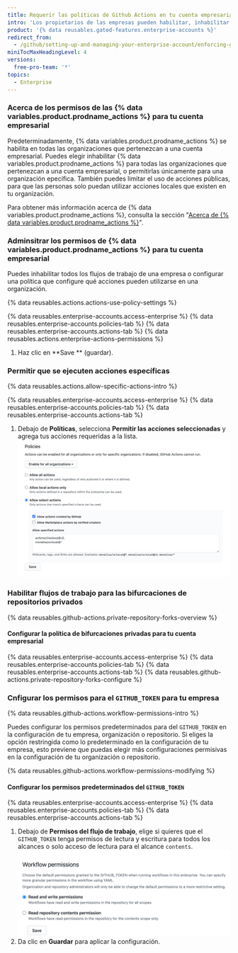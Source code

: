 ```yaml
---
title: Requerir las políticas de Github Actions en tu cuenta empresarial
intro: 'Los propietarios de las empresas pueden habilitar, inhabilitar y limitar las {% data variables.product.prodname_actions %} para una cuenta empresarial.'
product: '{% data reusables.gated-features.enterprise-accounts %}'
redirect_from:
  - /github/setting-up-and-managing-your-enterprise-account/enforcing-github-actions-policies-in-your-enterprise-account
miniTocMaxHeadingLevel: 4
versions:
  free-pro-team: '*'
topics:
  - Enterprise
---
```


### Acerca de los permisos de las {% data variables.product.prodname_actions %} para tu cuenta empresarial

Predeterminadamente, {% data variables.product.prodname_actions %} se habilita en todas las organizaciones que pertenezcan a una cuenta empresarial. Puedes elegir inhabilitar {% data variables.product.prodname_actions %} para todas las organizaciones que pertenezcan a una cuenta empresarial, o permitirlas únicamente para una organización epecífica. También puedes limitar el uso de acciones públicas, para que las personas solo puedan utilizar acciones locales que existen en tu organización.

Para obtener más información acerca de {% data variables.product.prodname_actions %}, consulta la sección "[Acerca de {% data variables.product.prodname_actions %}](/actions/getting-started-with-github-actions/about-github-actions)".

### Adminsitrar los permisos de {% data variables.product.prodname_actions %} para tu cuenta empresarial

Puedes inhabilitar todos los flujos de trabajo de una empresa o configurar una política que configure qué acciones pueden utilizarse en una organización.

{% data reusables.actions.actions-use-policy-settings %}

{% data reusables.enterprise-accounts.access-enterprise %}
{% data reusables.enterprise-accounts.policies-tab %}
{% data reusables.enterprise-accounts.actions-tab %}
{% data reusables.actions.enterprise-actions-permissions %}
1. Haz clic en **Save ** (guardar).

### Permitir que se ejecuten acciones específicas

{% data reusables.actions.allow-specific-actions-intro %}

{% data reusables.enterprise-accounts.access-enterprise %}
{% data reusables.enterprise-accounts.policies-tab %}
{% data reusables.enterprise-accounts.actions-tab %}
1. Debajo de **Políticas**, selecciona **Permitir las acciones seleccionadas** y agrega tus acciones requeridas a la lista. ![Agregar acciones a la lista de permitidos](/assets/images/help/organizations/enterprise-actions-policy-allow-list.png)

### Habilitar flujos de trabajo para las bifurcaciones de repositorios privados

{% data reusables.github-actions.private-repository-forks-overview %}

#### Configurar la política de bifurcaciones privadas para tu cuenta empresarial

{% data reusables.enterprise-accounts.access-enterprise %}
{% data reusables.enterprise-accounts.policies-tab %}
{% data reusables.enterprise-accounts.actions-tab %}
{% data reusables.github-actions.private-repository-forks-configure %}

### Cnfigurar los permisos para el `GITHUB_TOKEN` para tu empresa

{% data reusables.github-actions.workflow-permissions-intro %}

Puedes configurar los permisos predeterminados para del `GITHUB_TOKEN` en la configuración de tu empresa, organización o repositorio. Si eliges la opción restringida como lo predeterminado en la configuración de tu empresa, esto previene que puedas elegir más configuraciones permisivas en la configuración de tu organización o repositorio.

{% data reusables.github-actions.workflow-permissions-modifying %}

#### Configurar los permisos predeterminados del `GITHUB_TOKEN`

{% data reusables.enterprise-accounts.access-enterprise %}
{% data reusables.enterprise-accounts.policies-tab %}
{% data reusables.enterprise-accounts.actions-tab %}
1. Debajo de **Permisos del flujo de trabajo**, elige si quieres que el `GITHUB_TOKEN` tenga permisos de lectura y escritura para todos los alcances o solo acceso de lectura para el alcance `contents`. ![Configurar los permisos del GITHUB_TOKEN para esta empresa](/assets/images/help/settings/actions-workflow-permissions-enterprise.png)
1. Da clic en **Guardar** para aplicar la configuración.
